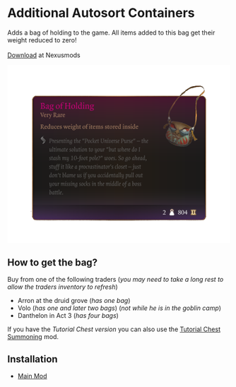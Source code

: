 # Additional Autosort Containers
Adds a bag of holding to the game. All items added to this bag get their weight reduced to zero!
<br><br>[Download]() at Nexusmods

![image of the item description](/img/item_desc.png)

## How to get the bag?
Buy from one of the following traders (_you may need to take a long rest to allow the traders inventory to refresh_)
* Arron at the druid grove (_has one bag_)
* Volo (_has one and later two bags_) (_not while he is in the goblin camp_)
* Danthelon in Act 3 (_has four bags_)

If you have the _Tutorial Chest version_ you can also use the [Tutorial Chest Summoning](https://www.nexusmods.com/baldursgate3/mods/457) mod. 

## Installation
* [Main Mod](/installation/main.md)